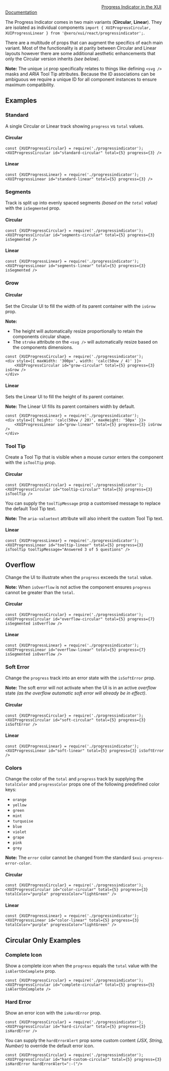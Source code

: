 <div class="xui-margin-vertical">
		<svg focusable="false" class="xui-icon xui-icon-inline xui-icon-large xui-icon-color-blue">
			<use xlink:href="#xui-icon-bookmark" role="presentation"/>
		</svg>
		<a href="../section-building-blocks-progress-indicator.html">Progress Indicator in the XUI Documentation</a>
</div>

The Progress Indicator comes in two main variants (**Circular**, **Linear**). They are isolated as individual components `import { XUIProgressCircular, XUIProgressLinear } from '@xero/xui/react/progressindicator';`.

There are a multitude of props that can augment the specifics of each main variant. Most of the functionality is at parity between Circular and Linear layouts however there are some additional aesthetic enhancements that only the Circular version inherits *(see below)*.

**Note:** The unique `id` prop specifically relates to things like defining `<svg />` masks and *ARIA* Tool Tip attributes. Because the ID associations can be ambiguous we require a unique ID for all component instances to ensure maximum compatibility.

## Examples

### Standard

A single Circular or Linear track showing `progress` vs `total` values.

#### Circular
```
const {XUIProgressCircular} = require('./progressindicator');
<XUIProgressCircular id="standard-circular" total={5} progress={3} />
```

#### Linear
```
const {XUIProgressLinear} = require('./progressindicator');
<XUIProgressLinear id="standard-linear" total={5} progress={3} />
```

### Segments

Track is split up into evenly spaced segments *(based on the `total` value)* with the `isSegmented` prop.

#### Circular
```
const {XUIProgressCircular} = require('./progressindicator');
<XUIProgressCircular id="segments-circular" total={5} progress={3} isSegmented />
```

#### Linear
```
const {XUIProgressLinear} = require('./progressindicator');
<XUIProgressLinear id="segments-linear" total={5} progress={3} isSegmented />
```

### Grow

#### Circular

Set the Circular UI to fill the width of its parent container with the `isGrow` prop.

**Note:**
+ The height will automatically resize proportionally to retain the components circular shape.
+ The `stroke` attribute on the `<svg />` will automatically resize based on the components dimensions.

```
const {XUIProgressCircular} = require('./progressindicator');
<div style={{ maxWidth: '300px', width: 'calc(50vw / 4)' }}>
	<XUIProgressCircular id="grow-circular" total={5} progress={3} isGrow />
</div>
```

#### Linear

Sets the Linear UI to fill the height of its parent container.

**Note:** The Linear UI fills its parent containers width by default.

```
const {XUIProgressLinear} = require('./progressindicator');
<div style={{ height: 'calc(50vw / 20)', maxHeight: '50px' }}>
	<XUIProgressLinear id="grow-linear" total={5} progress={3} isGrow />
</div>
```

### Tool Tip

Create a Tool Tip that is visible when a mouse cursor enters the component with the `isToolTip` prop.

#### Circular
```
const {XUIProgressCircular} = require('./progressindicator');
<XUIProgressCircular id="tooltip-circular" total={5} progress={3} isToolTip />
```

You can supply the `toolTipMessage` prop a customised message to replace the default Tool Tip text.

**Note:** The `aria-valuetext` attribute will also inherit the custom Tool Tip text.

#### Linear
```
const {XUIProgressLinear} = require('./progressindicator');
<XUIProgressLinear id="tooltip-linear" total={5} progress={3} isToolTip toolTipMessage="Answered 3 of 5 questions" />
```

## Overflow

Change the UI to illustrate when the `progress` exceeds the `total` value.

**Note:** When `isOverflow` is not active the component ensures `progress` cannot be greater than the `total`.

#### Circular
```
const {XUIProgressCircular} = require('./progressindicator');
<XUIProgressCircular id="overflow-circular" total={5} progress={7} isSegmented isOverflow />
```

#### Linear
```
const {XUIProgressLinear} = require('./progressindicator');
<XUIProgressLinear id="overflow-linear" total={5} progress={7} isSegmented isOverflow />
```

### Soft Error

Change the `progress` track into an error state with the `isSoftError` prop.

**Note:** The soft error will not activate when the UI is in an active *overflow* state *(as the overflow automatic soft error will already be in effect)*.

#### Circular
```
const {XUIProgressCircular} = require('./progressindicator');
<XUIProgressCircular id="soft-circular" total={5} progress={3} isSoftError />
```

#### Linear
```
const {XUIProgressLinear} = require('./progressindicator');
<XUIProgressLinear id="soft-linear" total={5} progress={3} isSoftError />
```

### Colors

Change the color of the `total` and `progress` track by supplying the `totalColor` and `progressColor` props one of the following predefined color keys:

+ `orange`
+ `yellow`
+ `green`
+ `mint`
+ `turquoise`
+ `blue`
+ `violet`
+ `grape`
+ `pink`
+ `grey`

**Note:** The `error` color cannot be changed from the standard `$xui-progress-error-color`.

#### Circular
```
const {XUIProgressCircular} = require('./progressindicator');
<XUIProgressCircular id="color-circular" total={5} progress={3} totalColor="purple" progressColor="lightGreen" />
```

#### Linear
```
const {XUIProgressLinear} = require('./progressindicator');
<XUIProgressLinear id="color-linear" total={5} progress={3} totalColor="purple" progressColor="lightGreen" />
```

## Circular Only Examples

### Complete Icon

Show a complete icon when the `progress` equals the `total` value with the `isAlertOnComplete` prop.

```
const {XUIProgressCircular} = require('./progressindicator');
<XUIProgressCircular id="complete-circular" total={5} progress={5} isAlertOnComplete />
```

### Hard Error

Show an error icon with the `isHardError` prop.

```
const {XUIProgressCircular} = require('./progressindicator');
<XUIProgressCircular id="hard-circular" total={5} progress={3} isHardError />
```

You can supply the `hardErrorAlert` prop some custom content *(JSX, String, Number)* to override the default error icon.

```
const {XUIProgressCircular} = require('./progressindicator');
<XUIProgressCircular id="hard-custom-circular" total={5} progress={3} isHardError hardErrorAlert=":-("/>
```
